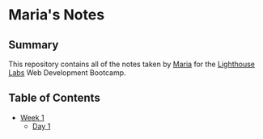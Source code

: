 # Maria's Notes
## Summary

This repository contains all of the notes taken by [Maria](https://github.com/mariahfernnn) for the [Lighthouse Labs](https://www.lighthouselabs.ca/?gclid=EAIaIQobChMIt8Kv0-TV5AIVCdlkCh2_BAtkEAAYASAAEgJGuvD_BwE) Web Development Bootcamp.

## Table of Contents

* [Week 1](/Week_1)
  * [Day 1](/Week_1/Day_1)
  

